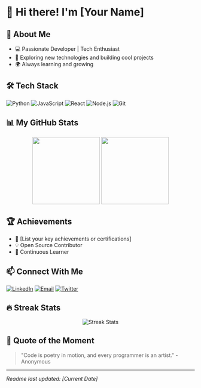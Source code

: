 # 👋 Hi there! I'm [Your Name]

## 🌟 About Me
- 💻 Passionate Developer | Tech Enthusiast
- 🚀 Exploring new technologies and building cool projects
- 🌍 Always learning and growing

## 🛠️ Tech Stack
![Python](https://img.shields.io/badge/-Python-05122A?style=flat&logo=python)
![JavaScript](https://img.shields.io/badge/-JavaScript-05122A?style=flat&logo=javascript)
![React](https://img.shields.io/badge/-React-05122A?style=flat&logo=react)
![Node.js](https://img.shields.io/badge/-Node.js-05122A?style=flat&logo=node.js)
![Git](https://img.shields.io/badge/-Git-05122A?style=flat&logo=git)

## 📊 My GitHub Stats
<p align="center">
  <img height="180em" src="https://github-readme-stats.vercel.app/api?username=yourusername&show_icons=true&theme=algolia&include_all_commits=true&count_private=true"/>
  <img height="180em" src="https://github-readme-stats.vercel.app/api/top-langs/?username=yourusername&layout=compact&langs_count=7&theme=algolia"/>
</p>

## 🏆 Achievements
- 🥇 [List your key achievements or certifications]
- 💡 Open Source Contributor
- 🌱 Continuous Learner

## 📫 Connect With Me
[![LinkedIn](https://img.shields.io/badge/-LinkedIn-blue?style=flat-square&logo=Linkedin&logoColor=white&link=https://www.linkedin.com/in/yourusername)](https://www.linkedin.com/in/yourusername)
[![Email](https://img.shields.io/badge/-Email-red?style=flat-square&logo=Gmail&logoColor=white&link=mailto:youremail@example.com)](mailto:youremail@example.com)
[![Twitter](https://img.shields.io/badge/-Twitter-blue?style=flat-square&logo=Twitter&logoColor=white&link=https://twitter.com/yourusername)](https://twitter.com/yourusername)

## 🔥 Streak Stats
<p align="center">
  <img src="https://github-readme-streak-stats.herokuapp.com/?user=yourusername&theme=algolia" alt="Streak Stats"/>
</p>

## 💬 Quote of the Moment
> "Code is poetry in motion, and every programmer is an artist." - Anonymous

---
*Readme last updated: [Current Date]*
